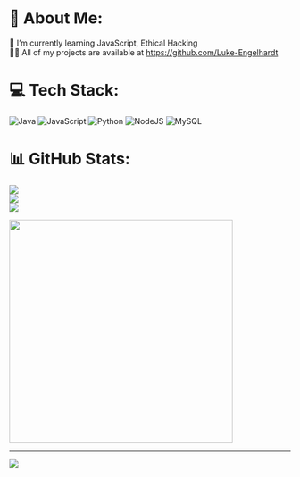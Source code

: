 # 💫 About Me:
🌱 I’m currently learning JavaScript, Ethical Hacking<br>👨‍💻 All of my projects are available at https://github.com/Luke-Engelhardt<br>


# 💻 Tech Stack:
![Java](https://img.shields.io/badge/java-%23ED8B00.svg?style=for-the-badge&logo=openjdk&logoColor=white) ![JavaScript](https://img.shields.io/badge/javascript-%23323330.svg?style=for-the-badge&logo=javascript&logoColor=%23F7DF1E) ![Python](https://img.shields.io/badge/python-3670A0?style=for-the-badge&logo=python&logoColor=ffdd54) ![NodeJS](https://img.shields.io/badge/node.js-6DA55F?style=for-the-badge&logo=node.js&logoColor=white) ![MySQL](https://img.shields.io/badge/mysql-%2300000f.svg?style=for-the-badge&logo=mysql&logoColor=white)
# 📊 GitHub Stats:
![](https://github-readme-stats.vercel.app/api?username=Luke-Engelhardt&theme=radical&hide_border=false&include_all_commits=true&count_private=false)<br/>
![](https://github-readme-streak-stats.herokuapp.com/?user=Luke-Engelhardt&theme=radical&hide_border=false)<br/>
![](https://github-readme-stats.vercel.app/api/top-langs/?username=Luke-Engelhardt&theme=radical&hide_border=false&include_all_commits=true&count_private=false&layout=compact)


<img src='https://randommeme-five.vercel.app/' style="height: 400px;"/>

---
[![](https://visitcount.itsvg.in/api?id=Luke-Engelhardt&icon=0&color=0)](https://visitcount.itsvg.in)

<!-- Proudly created with GPRM ( https://gprm.itsvg.in ) -->

